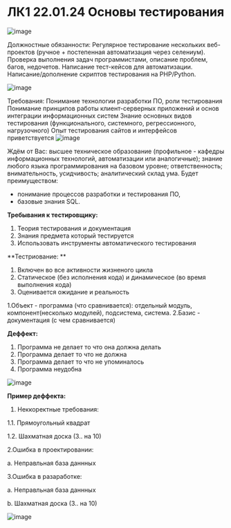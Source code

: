 # ЛК1 22.01.24 Основы тестирования
![image](https://github.com/son4ez1/6sem/assets/113089517/f032cd7f-cf0a-427b-97a2-7e98b3ae541c)

Должностные обязанности:
Регулярное тестирование нескольких веб-проектов (ручное + постепенная автоматизация через селениум).
Проверка выполнения задач программистами, описание проблем, багов, недочетов.
Написание тест-кейсов для автоматизации.
Написание/дополнение скриптов тестирования на PHP/Python.

![image](https://github.com/son4ez1/6sem/assets/113089517/5b642917-9bb9-487b-80e4-5f87c56fa351)

Требования:
​​​​​Понимание технологии разработки ПО, роли тестирования
Понимание принципов работы клиент-серверных приложений и основ интеграции информационных систем
Знание основных видов тестирования (функционального, системного, регрессионного, нагрузочного)
Опыт тестирования сайтов и интерфейсов приветствуется
![image](https://github.com/son4ez1/6sem/assets/113089517/1ef539f7-6988-4792-8b8d-f144fe7afabc)

Ждём от Вас:
высшее техническое образование (профильное - кафедры информационных технологий, автоматизации или аналогичные);
знание любого языка программирования на базовом уровне;
ответственность;
внимательность, усидчивость;
аналитический склад ума.
Будет преимуществом:
- понимание процессов разработки и тестирования ПО,
- базовые знания SQL.

**Требывания к тестировщику:**
1. Теория тестирования и документация
2. Знания предмета который тестируется
3. Использовать инструменты автоматического тестирования

**Тестриование: **
1. Включен во все активности жизненого цикла
2. Статическое (без исполнения кода) и динамическое (во время выполнения кода)
3. Оценивается ожидание и реальность

1.Объект - программа (что сравнивается): отдельный модуль, компонент(несколько модулей), подсистема, система.
2.Базис - документация (с чем сравнивается)

**Деффект:**
1. Программа не делает то что она должна делать
2. Программа делает то что не должна
3. Программа делает то что не упоминалось
4. Программа неудобна

![image](https://github.com/son4ez1/6sem/assets/113089517/c899cd26-e986-43ce-a37b-a96ca81c4c97)

**Пример деффекта:**
1. Неккоректные требования:
   
1.1. Прямоугольный квадрат

1.2. Шахматная доска (3.. на 10)

2.Ошибка в проектировании:

a. Неправльная база даннных

3.Ошибка в разаработке:

a. Неправльная база даннных

b. Шахматная доска (3.. на 10)

![image](https://github.com/son4ez1/6sem/assets/113089517/7a657f30-bdc2-44ba-b43d-3df1ee54d036)
